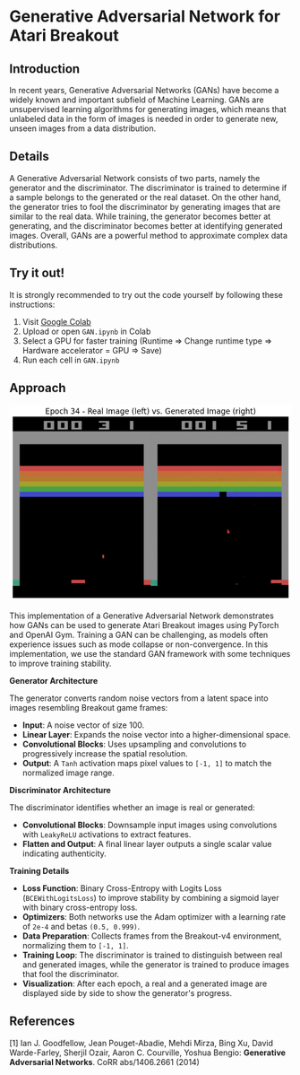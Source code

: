 # Generative Adversarial Network for Atari Breakout

## Introduction

In recent years, Generative Adversarial Networks (GANs) have become a widely known and important subfield of Machine Learning. GANs are unsupervised learning algorithms for generating images, which means that unlabeled data in the form of images is needed in order to generate new, unseen images from a data distribution.

## Details

A Generative Adversarial Network consists of two parts, namely the generator and the discriminator. The discriminator is trained to determine if a sample belongs to the generated or the real dataset. On the other hand, the generator tries to fool the discriminator by generating images that are similar to the real data. While training, the generator becomes better at generating, and the discriminator becomes better at identifying generated images. Overall, GANs are a powerful method to approximate complex data distributions.

## Try it out!

It is strongly recommended to try out the code yourself by following these instructions:

1. Visit [Google Colab](https://colab.research.google.com/)
2. Upload or open `GAN.ipynb` in Colab
3. Select a GPU for faster training (Runtime => Change runtime type => Hardware accelerator = GPU => Save)
4. Run each cell in `GAN.ipynb`

## Approach

![GAN Output](https://raw.githubusercontent.com/Horrible22232/Generative-Adversarial-Network/master/imgs/GAN-Output.png "GAN-Output.png")

This implementation of a Generative Adversarial Network demonstrates how GANs can be used to generate Atari Breakout images using PyTorch and OpenAI Gym. Training a GAN can be challenging, as models often experience issues such as mode collapse or non-convergence. In this implementation, we use the standard GAN framework with some techniques to improve training stability.

**Generator Architecture**

The generator converts random noise vectors from a latent space into images resembling Breakout game frames:

- **Input**: A noise vector of size 100.
- **Linear Layer**: Expands the noise vector into a higher-dimensional space.
- **Convolutional Blocks**: Uses upsampling and convolutions to progressively increase the spatial resolution.
- **Output**: A `Tanh` activation maps pixel values to `[-1, 1]` to match the normalized image range.

**Discriminator Architecture**

The discriminator identifies whether an image is real or generated:

- **Convolutional Blocks**: Downsample input images using convolutions with `LeakyReLU` activations to extract features.
- **Flatten and Output**: A final linear layer outputs a single scalar value indicating authenticity.

**Training Details**

- **Loss Function**: Binary Cross-Entropy with Logits Loss (`BCEWithLogitsLoss`) to improve stability by combining a sigmoid layer with binary cross-entropy loss.
- **Optimizers**: Both networks use the Adam optimizer with a learning rate of `2e-4` and betas `(0.5, 0.999)`.
- **Data Preparation**: Collects frames from the Breakout-v4 environment, normalizing them to `[-1, 1]`.
- **Training Loop**: The discriminator is trained to distinguish between real and generated images, while the generator is trained to produce images that fool the discriminator.
- **Visualization**: After each epoch, a real and a generated image are displayed side by side to show the generator's progress.

## References

[1] Ian J. Goodfellow, Jean Pouget-Abadie, Mehdi Mirza, Bing Xu, David Warde-Farley, Sherjil Ozair, Aaron C. Courville, Yoshua Bengio: **Generative Adversarial Networks**. CoRR abs/1406.2661 (2014)
